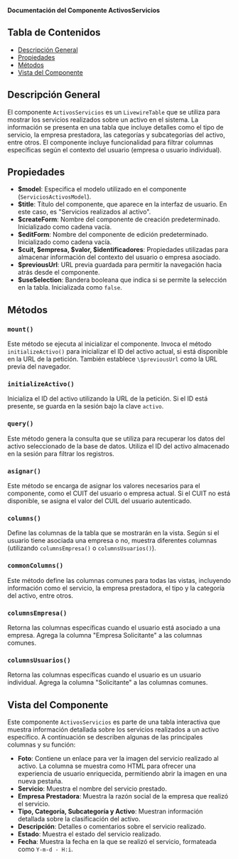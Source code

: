 **Documentación del Componente ActivosServicios**

## Tabla de Contenidos
- [Descripción General](#descripción-general)
- [Propiedades](#propiedades)
- [Métodos](#métodos)
- [Vista del Componente](#vista-del-componente)

## Descripción General
El componente `ActivosServicios` es un `LivewireTable` que se utiliza para mostrar los servicios realizados sobre un activo en el sistema. La información se presenta en una tabla que incluye detalles como el tipo de servicio, la empresa prestadora, las categorías y subcategorías del activo, entre otros. El componente incluye funcionalidad para filtrar columnas específicas según el contexto del usuario (empresa o usuario individual).

## Propiedades
- **\$model**: Especifica el modelo utilizado en el componente (`ServiciosActivosModel`).
- **\$title**: Título del componente, que aparece en la interfaz de usuario. En este caso, es "Servicios realizados al activo".
- **\$createForm**: Nombre del componente de creación predeterminado. Inicializado como cadena vacía.
- **\$editForm**: Nombre del componente de edición predeterminado. Inicializado como cadena vacía.
- **\$cuit, \$empresa, \$valor, \$identificadores**: Propiedades utilizadas para almacenar información del contexto del usuario o empresa asociado.
- **\$previousUrl**: URL previa guardada para permitir la navegación hacia atrás desde el componente.
- **\$useSelection**: Bandera booleana que indica si se permite la selección en la tabla. Inicializada como `false`.

## Métodos

### `mount()`
Este método se ejecuta al inicializar el componente. Invoca el método `initializeActivo()` para inicializar el ID del activo actual, si está disponible en la URL de la petición. También establece `\$previousUrl` como la URL previa del navegador.

### `initializeActivo()`
Inicializa el ID del activo utilizando la URL de la petición. Si el ID está presente, se guarda en la sesión bajo la clave `activo`.

### `query()`
Este método genera la consulta que se utiliza para recuperar los datos del activo seleccionado de la base de datos. Utiliza el ID del activo almacenado en la sesión para filtrar los registros.

### `asignar()`
Este método se encarga de asignar los valores necesarios para el componente, como el CUIT del usuario o empresa actual. Si el CUIT no está disponible, se asigna el valor del CUIL del usuario autenticado.

### `columns()`
Define las columnas de la tabla que se mostrarán en la vista. Según si el usuario tiene asociada una empresa o no, muestra diferentes columnas (utilizando `columnsEmpresa()` o `columnsUsuarios()`).

### `commonColumns()`
Este método define las columnas comunes para todas las vistas, incluyendo información como el servicio, la empresa prestadora, el tipo y la categoría del activo, entre otros.

### `columnsEmpresa()`
Retorna las columnas específicas cuando el usuario está asociado a una empresa. Agrega la columna "Empresa Solicitante" a las columnas comunes.

### `columnsUsuarios()`
Retorna las columnas específicas cuando el usuario es un usuario individual. Agrega la columna "Solicitante" a las columnas comunes.

## Vista del Componente
Este componente `ActivosServicios` es parte de una tabla interactiva que muestra información detallada sobre los servicios realizados a un activo específico. A continuación se describen algunas de las principales columnas y su función:

- **Foto**: Contiene un enlace para ver la imagen del servicio realizado al activo. La columna se muestra como HTML para ofrecer una experiencia de usuario enriquecida, permitiendo abrir la imagen en una nueva pestaña.
- **Servicio**: Muestra el nombre del servicio prestado.
- **Empresa Prestadora**: Muestra la razón social de la empresa que realizó el servicio.
- **Tipo, Categoría, Subcategoría y Activo**: Muestran información detallada sobre la clasificación del activo.
- **Descripción**: Detalles o comentarios sobre el servicio realizado.
- **Estado**: Muestra el estado del servicio realizado.
- **Fecha**: Muestra la fecha en la que se realizó el servicio, formateada como `Y-m-d - H:i`.

